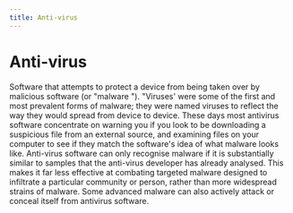 ```yaml
---
title: Anti-virus
---
```

# Anti-virus

Software that attempts to protect a device from being taken over by malicious software  (or "malware "). "Viruses' were some of the first and most prevalent forms of malware; they were named viruses to reflect the way they would spread from device to device. These days most antivirus software concentrate on warning you if you look to be downloading a suspicious file from an external source, and examining files on your computer to see if they match the software's idea of what malware looks like. Anti-virus software can only recognise malware if it is substantially similar to samples that the anti-virus developer has already analysed. This makes it far less effective at combating targeted malware designed to infiltrate a particular community or person, rather than more widespread strains of malware. Some advanced malware can also actively attack or conceal itself from antivirus software.